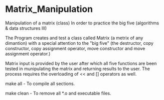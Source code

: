 # Matrix_Manipulation 
Manipulation of a matrix (class) In order to practice the big five (algorithms & data structures III)

The Program creates and test a class called Matrix (a metrix of any dimantion) with a special attention to the "big five" (the destructor, copy constructor, copy assignment operator, move constructor and move assignment operator.)

Matrix input is provided by the user after which all five functions are been tested in munipulating the matrix and returning results to the user. The process requires the overloading of << and [] operators as well.

make all - To compile all sections.

make clean - To remove all *.o and executable files.
